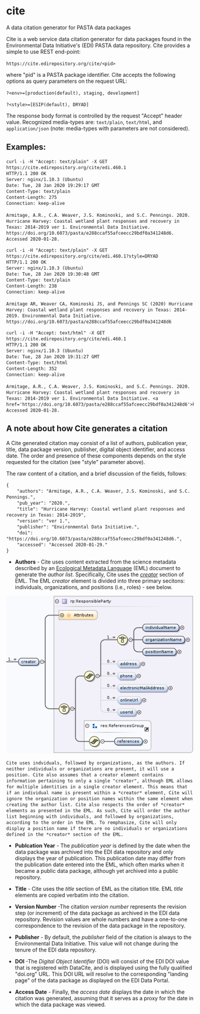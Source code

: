 # cite
A data citation generator for PASTA data packages

Cite is a web service data citation generator for data packages found in the
Environmental Data Initiative's (EDI) PASTA data repository. Cite provides a simple
to use REST end-point:

```https://cite.edirepository.org/cite/<pid>```

where "pid" is a PASTA package identifier. Cite accepts the following options
 as query parameters on the request URL:
 
```?<env>=[production(default), staging, development]```

```?<style>=[ESIP(default), DRYAD]```

The response body format is controlled by the request "Accept" header value. 
Recognized media-types are: `text/plain`, `text/html`, and `application/json`
(note: media-types with parameters are not considered).

## Examples:

```text
curl -i -H "Accept: text/plain" -X GET https://cite.edirepository.org/cite/edi.460.1
HTTP/1.1 200 OK
Server: nginx/1.10.3 (Ubuntu)
Date: Tue, 28 Jan 2020 19:29:17 GMT
Content-Type: text/plain
Content-Length: 275
Connection: keep-alive

Armitage, A.R., C.A. Weaver, J.S. Kominoski, and S.C. Pennings. 2020. Hurricane Harvey: Coastal wetland plant responses and recovery in Texas: 2014-2019 ver 1. Environmental Data Initiative. https://doi.org/10.6073/pasta/e288ccaf55afceecc29bdf0a341248d6. Accessed 2020-01-28.
```

```text
curl -i -H "Accept: text/plain" -X GET https://cite.edirepository.org/cite/edi.460.1?style=DRYAD
HTTP/1.1 200 OK
Server: nginx/1.10.3 (Ubuntu)
Date: Tue, 28 Jan 2020 19:30:48 GMT
Content-Type: text/plain
Content-Length: 238
Connection: keep-alive

Armitage AR, Weaver CA, Kominoski JS, and Pennings SC (2020) Hurricane Harvey: Coastal wetland plant responses and recovery in Texas: 2014-2019. Environmental Data Initiative. https://doi.org/10.6073/pasta/e288ccaf55afceecc29bdf0a341248d6
```

```text
curl -i -H "Accept: text/html" -X GET https://cite.edirepository.org/cite/edi.460.1
HTTP/1.1 200 OK
Server: nginx/1.10.3 (Ubuntu)
Date: Tue, 28 Jan 2020 19:31:27 GMT
Content-Type: text/html
Content-Length: 352
Connection: keep-alive

Armitage, A.R., C.A. Weaver, J.S. Kominoski, and S.C. Pennings. 2020. Hurricane Harvey: Coastal wetland plant responses and recovery in Texas: 2014-2019 ver 1. Environmental Data Initiative. <a href='https://doi.org/10.6073/pasta/e288ccaf55afceecc29bdf0a341248d6'>https://doi.org/10.6073/pasta/e288ccaf55afceecc29bdf0a341248d6</a>. Accessed 2020-01-28.
```

## A note about how Cite generates a citation

A Cite generated citation may consist of a list of authors, publication year, title, data package version, publisher, digital object identifier, and access date. The order and presence of these components depends on the style requested for the citation (see "style" parameter above).

The raw content of a citation, and a brief discussion of the fields, follows:

```
{
    "authors": "Armitage, A.R., C.A. Weaver, J.S. Kominoski, and S.C. Pennings.",
    "pub_year": "2020.",
    "title": "Hurricane Harvey: Coastal wetland plant responses and recovery in Texas: 2014-2019",
    "version": "ver 1.",
    "publisher": "Environmental Data Initiative.",
    "doi": "https://doi.org/10.6073/pasta/e288ccaf55afceecc29bdf0a341248d6.",
    "accessed": "Accessed 2020-01-29."
}
```

- **Authors** - Cite uses content extracted from the science metadata described by an
[Ecological Metadata Language](https://eml.ecoinformatics.org) (EML) document
to generate the *author list*. Specifically, Cite uses the [*creator*](https://eml.ecoinformatics.org/schema/eml-resource_xsd.html#ResourceGroup_creator) section of EML. The EML *creator* element is divided into three primary secitons: individuals, organizations, and positions (i.e., roles) - see below.

<p align="center"><img src="https://raw.githubusercontent.com/PASTAplus/cite/master/eml-resource_xsd_Element_creator.png"/></p>

    Cite uses indviduals, followed by organizations, as the authors. If neither individuals or organizations are present, it will use a position. Cite also assumes that a creator element contains information pertaining to only a single "creator", although EML allows for multiple identities in a single creator element. This means that if an individual name is present within a *creator* element, Cite will ignore the organization or position names within the same element when creating the author list. Cite also respects the order of *creator* elements as presented in the EML. As such, Cite will order the author list beginning with individuals, and followed by organizations, according to the order in the EML. To remphasize, Cite will only display a position name if there are no individuals or organizations defined in the *creator* section of the EML.

- **Publcation Year** - The *publication year* is defined by the date when the data package was archived into the EDI data repository and only displays the year of publication. This publication date may differ from the publication date entered into the EML, which often marks when it became a public data package, although yet archived into a public repository.

- **Title** - Cite uses the *title* section of EML as the citation title. EML *title* elements are copied verbatim into the citation.

- **Version Number** -The citation *version number* represents the revision step (or increment) of the data package as archived in the EDI data repository. Revision values are whole numbers and have a one-to-one correspondence to the revision of the data package in the repository.

- **Publisher** - By default, the *publisher* field of the citation is always to the Environmental Data Initiative. This value will not change during the tenure of the EDI data repository.

- **DOI** -The *Digital Object Identifier* (DOI) will consist of the EDI DOI value that is registered with DataCite, and is displayed using the fully qualified "doi.org" URL. This DOI URL will resolve to the corresponding "landing page" of the data package as displayed on the EDI Data Portal.

- **Access Date** - Finally, the *access date* displays the date in which the citation was generated, assuming that it serves as a proxy for the date in which the data package was viewed.

